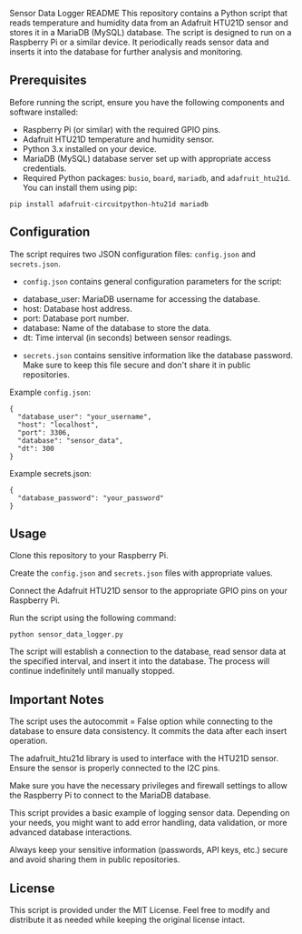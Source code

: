 
Sensor Data Logger README
This repository contains a Python script that reads temperature and humidity data from an Adafruit HTU21D sensor and stores it in a MariaDB (MySQL) database. The script is designed to run on a Raspberry Pi or a similar device. It periodically reads sensor data and inserts it into the database for further analysis and monitoring.

## Prerequisites
Before running the script, ensure you have the following components and software installed:

- Raspberry Pi (or similar) with the required GPIO pins.
- Adafruit HTU21D temperature and humidity sensor.
- Python 3.x installed on your device.
- MariaDB (MySQL) database server set up with appropriate access credentials.
- Required Python packages: `busio`, `board`, `mariadb`, and `adafruit_htu21d`. You can install them using pip:

`pip install adafruit-circuitpython-htu21d mariadb`

## Configuration
The script requires two JSON configuration files: `config.json` and `secrets.json`.

- `config.json` contains general configuration parameters for the script:
* database_user: MariaDB username for accessing the database.
* host: Database host address.
* port: Database port number.
* database: Name of the database to store the data.
* dt: Time interval (in seconds) between sensor readings.
- `secrets.json` contains sensitive information like the database password. Make sure to keep this file secure and don't share it in public repositories.

Example `config.json`:
```
{
  "database_user": "your_username",
  "host": "localhost",
  "port": 3306,
  "database": "sensor_data",
  "dt": 300
}
```
Example secrets.json:
```
{
  "database_password": "your_password"
}
```
## Usage
Clone this repository to your Raspberry Pi.

Create the `config.json` and `secrets.json` files with appropriate values.

Connect the Adafruit HTU21D sensor to the appropriate GPIO pins on your Raspberry Pi.

Run the script using the following command:

```python sensor_data_logger.py```

The script will establish a connection to the database, read sensor data at the specified interval, and insert it into the database. The process will continue indefinitely until manually stopped.

## Important Notes
The script uses the autocommit = False option while connecting to the database to ensure data consistency. It commits the data after each insert operation.

The adafruit_htu21d library is used to interface with the HTU21D sensor. Ensure the sensor is properly connected to the I2C pins.

Make sure you have the necessary privileges and firewall settings to allow the Raspberry Pi to connect to the MariaDB database.

This script provides a basic example of logging sensor data. Depending on your needs, you might want to add error handling, data validation, or more advanced database interactions.

Always keep your sensitive information (passwords, API keys, etc.) secure and avoid sharing them in public repositories.

## License
This script is provided under the MIT License. Feel free to modify and distribute it as needed while keeping the original license intact.

